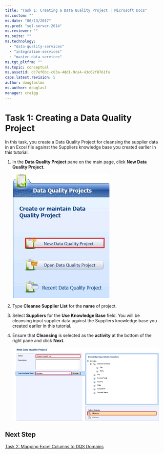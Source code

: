 ```yaml
---
title: "Task 1: Creating a Data Quality Project | Microsoft Docs"
ms.custom: ""
ms.date: "06/13/2017"
ms.prod: "sql-server-2014"
ms.reviewer: ""
ms.suite: ""
ms.technology: 
  - "data-quality-services"
  - "integration-services"
  - "master-data-services"
ms.tgt_pltfrm: ""
ms.topic: conceptual
ms.assetid: dc7ef6bc-c03a-4dd1-9ca4-43c62f8761fe
caps.latest.revision: 5
author: douglaslms
ms.author: douglasl
manager: craigg
---
```

# Task 1: Creating a Data Quality Project
  In this task, you create a Data Quality Project for cleansing the supplier data in an Excel file against the Suppliers knowledge base you created earlier in this tutorial.  
  
1.  In the **Data Quality Project** pane on the main page, click **New Data Quality Project**.  
  
     ![New Data Quality Project Button on Main Page](../../2014/tutorials/media/et-creatingadataqualityproject-01.jpg "New Data Quality Project Button on Main Page")  
  
2.  Type **Cleanse Supplier List** for the **name** of project.  
  
3.  Select **Suppliers** for the **Use Knowledge Base** field. You will be cleansing input supplier data against the Suppliers knowledge base you created earlier in this tutorial.  
  
4.  Ensure that **Cleansing** is selected as the **activity** at the bottom of the right pane and click **Next**.  
  
     ![New Data Quality Project Page - Cleansing Selected](../../2014/tutorials/media/et-creatingadataqualityproject-02.jpg "New Data Quality Project Page - Cleansing Selected")  
  
## Next Step  
 [Task 2: Mapping Excel Columns to DQS Domains](../../2014/tutorials/task-2-mapping-excel-columns-to-dqs-domains.md)  
  
  
